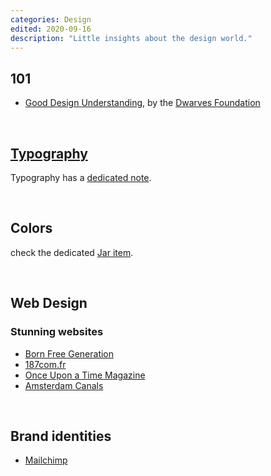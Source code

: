 ```yaml
---
categories: Design
edited: 2020-09-16
description: "Little insights about the design world."
---
```

## 101

- <a href="https://dwarves.foundation/playbook/good-design-understanding" rel="noopener noreferrer" target="_blank">Good Design Understanding</a>, by the <a href="https://dwarves.foundation" rel="noopener" target="_blank">Dwarves Foundation</a>

<br />

## [Typography](/Typography)

Typography has a [dedicated note](/Typography).

<br />

## Colors

check the dedicated [Jar item](/Colors).

<br />

## Web Design

### Stunning websites

- <a href="https://www.bornfreegeneration.com" rel="noopener" target="_blank">Born Free Generation</a>
- <a href="https://187com.fr" rel="noopener" target="_blank">187com.fr</a>
- <a href="https://www.onceuponatimemag.com" rel="noopener" target="_blank">Once Upon a Time Magazine</a>
- <a href="https://canals-amsterdam.nl" rel="noopener" target="_blank">Amsterdam Canals</a>

<br />

## Brand identities

- <a href="https://mailchimp.com/design/" rel="noopener" target="_blank">Mailchimp</a>
